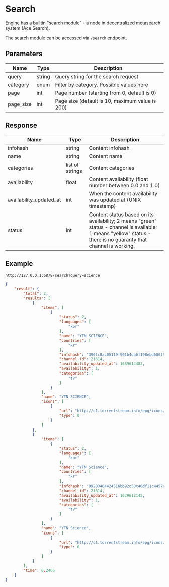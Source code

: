 # Search

Engine has a builtin "search module" - a node in decentralized metasearch system (Ace Search).

The search module can be accessed via `/search` endpoint.

## Parameters

| Name | Type | Description |
| --- | --- | --- |
| query | string | Query string for the search request |
| category | enum | Filter by category. Possible values [here][1] |
| page | int | Page number (starting from 0, default is 0) |
| page_size | int | Page size (default is 10, maximum value is 200) |

## Response

| Name | Type | Description |
| --- | --- | --- |
| infohash | string | Content infohash |
| name | string | Content name |
| categories | list of strings | Content categories |
| availability | float | Content availability (float number between 0.0 and 1.0) |
| availability_updated_at | int | When the content availability was updated at (UNIX timestamp) |
| status | int | Content status based on its availability; 2 means "green" status - channel is available; 1 means "yellow" status - there is no guaranty that channel is working. |


## Example

```http
http://127.0.0.1:6878/search?query=science
```

```json
{
    "result": {
        "total": 2,
        "results": [
            {
                "items": [
                    {
                        "status": 2,
                        "languages": [
                            "kor"
                        ],
                        "name": "YTN SCIENCE",
                        "countries": [
                            "kr"
                        ],
                        "infohash": "396fc8ac05119f961b4da6f198ebd586f9fc9e2b",
                        "channel_id": 21614,
                        "availability_updated_at": 1639614482,
                        "availability": 1,
                        "categories": [
                            "tv"
                        ]
                    }
                ],
                "name": "YTN SCIENCE",
                "icons": [
                    {
                        "url": "http://c1.torrentstream.info/epg/icons/19335.png",
                        "type": 0
                    }
                ]
            },
            {
                "items": [
                    {
                        "status": 2,
                        "languages": [
                            "kor"
                        ],
                        "name": "YTN Science",
                        "countries": [
                            "kr"
                        ],
                        "infohash": "99283484424516bb92c58c46df11c4457ada96be",
                        "channel_id": 21614,
                        "availability_updated_at": 1639612142,
                        "availability": 1,
                        "categories": [
                            "tv"
                        ]
                    }
                ],
                "name": "YTN Science",
                "icons": [
                    {
                        "url": "http://c1.torrentstream.info/epg/icons/19335.png",
                        "type": 0
                    }
                ]
            }
        ],
        "time": 0.2466
    }
}
```

[1]: knowledge-base/list-of-categories.md
